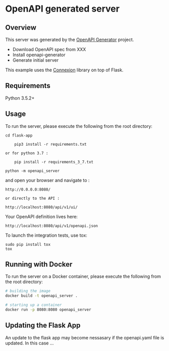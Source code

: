 # OpenAPI generated server

## Overview

This server was generated by the [OpenAPI Generator] project.

- Download OpenAPI spec from XXX
- Install openapi-generator
- Generate initial server


This example uses the [Connexion](https://github.com/zalando/connexion) library on top of Flask.

## Requirements
Python 3.5.2+

## Usage
To run the server, please execute the following from the root directory:

```
cd flask-app

    pip3 install -r requirements.txt

or for python 3.7 :

    pip install -r requirements_3_7.txt

python -m openapi_server
```

and open your browser and navigate to :

```
http://0.0.0.0:8080/

or directly to the API :

http://localhost:8080/api/v1/ui/
```

Your OpenAPI definition lives here:

```
http://localhost:8080/api/v1/openapi.json
```

To launch the integration tests, use tox:
```
sudo pip install tox
tox
```

## Running with Docker

To run the server on a Docker container, please execute the following from the root directory:

```bash
# building the image
docker build -t openapi_server .

# starting up a container
docker run -p 8080:8080 openapi_server
```

## Updating the Flask App

An update to the flask app may become nessasary if the openapi.yaml file is updated.
In this case ...


<!-- Definitions -->

[OpenAPI Generator]: https://openapi-generator.tech